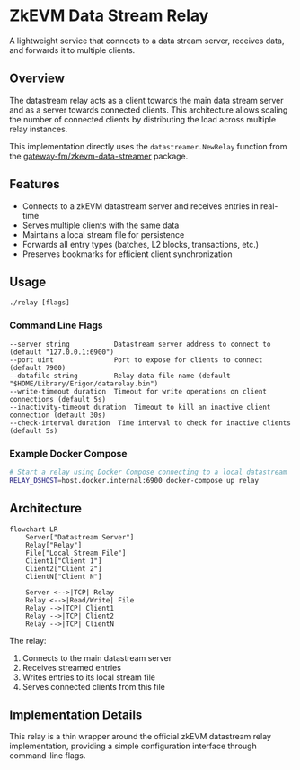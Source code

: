 # ZkEVM Data Stream Relay

A lightweight service that connects to a data stream server, receives data, and forwards it to multiple clients.

## Overview

The datastream relay acts as a client towards the main data stream server and as a server towards connected clients. This architecture allows scaling the number of connected clients by distributing the load across multiple relay instances.

This implementation directly uses the `datastreamer.NewRelay` function from the [gateway-fm/zkevm-data-streamer](https://github.com/gateway-fm/zkevm-data-streamer) package.

## Features

- Connects to a zkEVM datastream server and receives entries in real-time
- Serves multiple clients with the same data
- Maintains a local stream file for persistence
- Forwards all entry types (batches, L2 blocks, transactions, etc.)
- Preserves bookmarks for efficient client synchronization

## Usage

```
./relay [flags]
```

### Command Line Flags

```
--server string           Datastream server address to connect to (default "127.0.0.1:6900")
--port uint               Port to expose for clients to connect (default 7900)
--datafile string         Relay data file name (default "$HOME/Library/Erigon/datarelay.bin")
--write-timeout duration  Timeout for write operations on client connections (default 5s)
--inactivity-timeout duration  Timeout to kill an inactive client connection (default 30s)
--check-interval duration  Time interval to check for inactive clients (default 5s)
```

### Example Docker Compose

```bash
# Start a relay using Docker Compose connecting to a local datastream
RELAY_DSHOST=host.docker.internal:6900 docker-compose up relay
```

## Architecture

```mermaid
flowchart LR
    Server["Datastream Server"]
    Relay["Relay"]
    File["Local Stream File"]
    Client1["Client 1"]
    Client2["Client 2"]
    ClientN["Client N"]
    
    Server <-->|TCP| Relay
    Relay <-->|Read/Write| File
    Relay -->|TCP| Client1
    Relay -->|TCP| Client2
    Relay -->|TCP| ClientN
```

The relay:
1. Connects to the main datastream server
2. Receives streamed entries
3. Writes entries to its local stream file
4. Serves connected clients from this file

## Implementation Details

This relay is a thin wrapper around the official zkEVM datastream relay implementation, providing a simple configuration interface through command-line flags. 